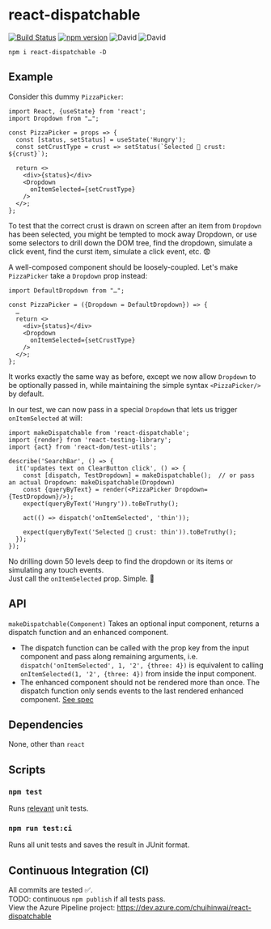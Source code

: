 # react-dispatchable
[![Build Status](https://dev.azure.com/chuihinwai/react-dispatchable/_apis/build/status/chuihinwai.react-dispatchable?branchName=master)](https://dev.azure.com/chuihinwai/react-dispatchable/_build/latest?definitionId=3&branchName=master)
[![npm version](https://badge.fury.io/js/react-dispatchable.svg)](https://badge.fury.io/js/react-dispatchable)
![David](https://img.shields.io/david/chuihinwai/react-dispatchable.svg)
![David](https://img.shields.io/david/dev/chuihinwai/react-dispatchable.svg)

`npm i react-dispatchable -D`

## Example
Consider this dummy `PizzaPicker`:
```
import React, {useState} from 'react';
import Dropdown from "…";

const PizzaPicker = props => {
  const [status, setStatus] = useState('Hungry');
  const setCrustType = crust => setStatus(`Selected 🍕 crust: ${crust}`);

  return <>
    <div>{status}</div>
    <Dropdown
      onItemSelected={setCrustType}
    />
  </>;
};
```
To test that the correct crust is drawn on screen after an item from `Dropdown` has been selected, you might be tempted to mock away Dropdown, or use some selectors to drill down the DOM tree, find the dropdown, simulate a click event, find the curst item, simulate a click event, etc. 😨

A well-composed component should be loosely-coupled. Let's make `PizzaPicker` take a `Dropdown` prop instead:
```
import DefaultDropdown from "…";

const PizzaPicker = ({Dropdown = DefaultDropdown}) => {
  …
  return <>
    <div>{status}</div>
    <Dropdown
      onItemSelected={setCrustType}
    />
  </>;
};
```
It works exactly the same way as before, except we now allow `Dropdown` to be optionally passed in, while maintaining the simple syntax `<PizzaPicker/>` by default.

In our test, we can now pass in a special `Dropdown` that lets us trigger `onItemSelected` at will:
```
import makeDispatchable from 'react-dispatchable';
import {render} from 'react-testing-library';
import {act} from 'react-dom/test-utils';

describe('SearchBar', () => {
  it('updates text on ClearButton click', () => {
    const [dispatch, TestDropdown] = makeDispatchable();  // or pass an actual Dropdown: makeDispatchable(Dropdown)
    const {queryByText} = render(<PizzaPicker Dropdown={TestDropdown}/>);
    expect(queryByText('Hungry')).toBeTruthy();

    act(() => dispatch('onItemSelected', 'thin'));

    expect(queryByText('Selected 🍕 crust: thin')).toBeTruthy();
  });
});
```
No drilling down 50 levels deep to find the dropdown or its items or simulating any touch events.  
Just call the `onItemSelected` prop. Simple. 🍻

## API
`makeDispatchable(Component)`
Takes an optional input component, returns a dispatch function and an enhanced component.  
* The dispatch function can be called with the prop key from the input component and pass along remaining arguments, i.e.  
`dispatch('onItemSelected', 1, '2', {three: 4})` is equivalent to calling  
`onItemSelected(1, '2', {three: 4})` from inside the input component.
* The enhanced component should not be rendered more than once. The dispatch function only sends events to the last rendered enhanced component. [See spec](./src/dispatchable.test.js#L69)

## Dependencies
None, other than `react`

## Scripts
### `npm test`
Runs [relevant](https://jestjs.io/docs/en/cli#watch) unit tests. 

### `npm run test:ci`
Runs all unit tests and saves the result in JUnit format.

## Continuous Integration (CI)
All commits are tested ✅.  
TODO: continuous `npm publish` if all tests pass.  
View the Azure Pipeline project: https://dev.azure.com/chuihinwai/react-dispatchable
